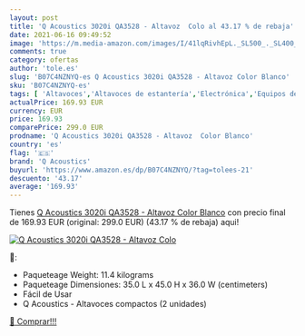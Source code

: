 ```yaml
---
layout: post
title: 'Q Acoustics 3020i QA3528 - Altavoz  Colo al 43.17 % de rebaja'
date: 2021-06-16 09:49:52
image: 'https://m.media-amazon.com/images/I/41lqRivhEpL._SL500_._SL400_.jpg'
comments: true
category: ofertas
author: 'tole.es'
slug: 'B07C4NZNYQ-es Q Acoustics 3020i QA3528 - Altavoz Color Blanco'
sku: 'B07C4NZNYQ-es'
tags: [ 'Altavoces','Altavoces de estantería','Electrónica','Equipos de audio y Hi-Fi','altavoz','q acoustics', ]
actualPrice: 169.93 EUR
currency: EUR
price: 169.93
comparePrice: 299.0 EUR
prodname: 'Q Acoustics 3020i QA3528 - Altavoz  Color Blanco'
country: 'es'
flag: '🇪🇸'
brand: 'Q Acoustics'
buyurl: 'https://www.amazon.es/dp/B07C4NZNYQ/?tag=tolees-21'
descuento: '43.17'
average: '169.93'
---
```


Tienes [Q Acoustics 3020i QA3528 - Altavoz  Color Blanco](https://www.amazon.es/dp/B07C4NZNYQ/?tag=tolees-21) con precio final de  169.93 EUR (original: 299.0 EUR) (43.17 %  de rebaja) aqui!

[![Q Acoustics 3020i QA3528 - Altavoz  Colo](https://m.media-amazon.com/images/I/41lqRivhEpL._SL500_._SL400_.jpg)](https://www.amazon.es/dp/B07C4NZNYQ/?tag=tolees-21)

🔎:

- Paqueteage Weight: 11.4 kilograms
- Paqueteage Dimensiones: 35.0 L x 45.0 H x 36.0 W (centimeters)
- Fácil de Usar
- Q Acoustics - Altavoces compactos (2 unidades)

[🛒 Comprar!!!](https://www.amazon.es/dp/B07C4NZNYQ/?tag=tolees-21)
